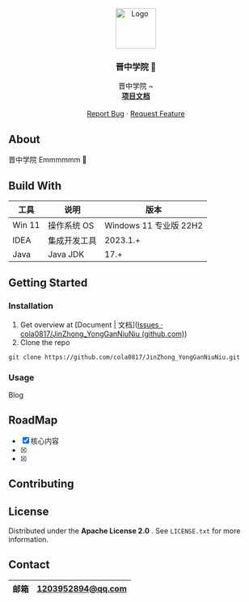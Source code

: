 <div align="center">
  <a href="https://github.com/cola0817/JinZhong_YongGanNiuNiu">
    <img src="https://cola-picgo-1311841992.cos.ap-beijing.myqcloud.com/myDoc2023_icon_live.svg" alt="Logo" width="80" height="80">
  </a>
</div>
<h3 align="center">晋中学院 🐄</h3>

  <p align="center">
   晋中学院 ~
    <br />
    <a href="https://github.com/cola0817/JinZhong_YongGanNiuNiu/issues/tree/master/"><strong>项目文档</strong></a>
    <br />
    <br />
    <a href="https://github.com/cola0817/JinZhong_YongGanNiuNiu/issues/issues">Report Bug</a>
    ·
    <a href="https://github.com/cola0817/JinZhong_YongGanNiuNiu/issues/pulls">Request Feature</a>
  </p>


## About

晋中学院 Emmmmmm 🐄

## Build With

| 工具         | 说明         | 版本                  |
|------------|------------|---------------------|
| Win 11     | 操作系统 OS    | Windows 11 专业版 22H2 |
| IDEA       | 集成开发工具     | 2023.1.+            |
| Java       | Java JDK   | 17.+                |


## Getting Started

### Installation

1. Get overview at [Document | 文档]([Issues · cola0817/JinZhong_YongGanNiuNiu (github.com)](https://github.com/cola0817/JinZhong_YongGanNiuNiu))
2. Clone the repo

```shell
git clone https://github.com/cola0817/JinZhong_YongGanNiuNiu.git
```

### Usage

Blog

## RoadMap

- [x] 核心内容
- [x]
- [x]

## Contributing

## License

Distributed under the  **Apache License 2.0** . See `LICENSE.txt` for more information.

## Contact

| 邮箱 | 1203952894@qq.com |
|----|-------------------|

